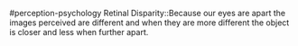 #perception-psychology 
Retinal Disparity::Because our eyes are apart the images perceived are different and when they are more different the object is closer and less when further apart.